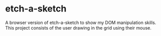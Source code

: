 # etch-a-sketch

A browser version of etch-a-sketch to show my DOM manipulation skills.\
This project consists of the user drawing in the grid using their mouse.